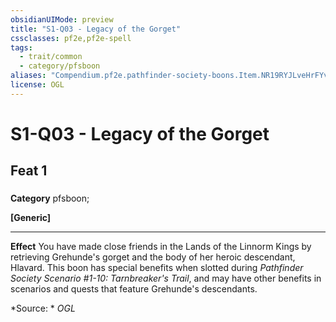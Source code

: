 ```yaml
---
obsidianUIMode: preview
title: "S1-Q03 - Legacy of the Gorget"
cssclasses: pf2e,pf2e-spell
tags:
  - trait/common
  - category/pfsboon
aliases: "Compendium.pf2e.pathfinder-society-boons.Item.NR19RYJLveHrFYvf"
license: OGL
---
```

# S1-Q03 - Legacy of the Gorget
## Feat 1
### 

**Category** pfsboon; 




**\[Generic\]**

* * *

**Effect** You have made close friends in the Lands of the Linnorm Kings by retrieving Grehunde's gorget and the body of her heroic descendant, Hlavard. This boon has special benefits when slotted during _Pathfinder Society Scenario #1-10: Tarnbreaker's Trail_, and may have other benefits in scenarios and quests that feature Grehunde's descendants.

*Source: *
*OGL*